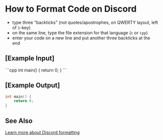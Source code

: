 # How to Format Code on Discord

- type three "backticks" (not quotes/apostrophes, on QWERTY layout, left of `1`-key)
- on the same line, type the file extension for that language (`c` or `cpp`)
- enter your code on a new line and put another three backticks at the end

## [Example Input]
\`\`\`cpp
int main() {
    return 0;
}
\`\`\`

## [Example Output]
```cpp
int main() {
    return 0;
}
```

## See Also
[Learn more about Discord formatting](https://support.discord.com/hc/en-us/articles/210298617)